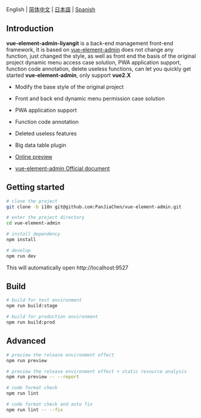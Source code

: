 English | [简体中文](./README.zh-CN.md) | [日本語](./README.ja.md) | [Spanish](./README.es.md)

## Introduction

**vue-element-admin-liyangit** is a back-end management front-end framework, It is based on [vue-element-admin](https://panjiachen.github.io/vue-element-admin) does not change any function, just changed the style, as well as front end the basis of the original project dynamic menu access case solution, PWA application support, function code annotation, delete useless functions, can let you quickly get started **vue-element-admin**, only support **vue2.X**

* Modify the base style of the original project

* Front and back end dynamic menu permission case solution

* PWA application support

* Function code annotation

* Deleted useless features

* Big data table plugin
  
- [Online preview](https://liyang-it.github.io/vue-admin-page)

- [vue-element-admin Official document](https://github.com/PanJiaChen/vue-element-admin) 


## Getting started

```bash
# clone the project
git clone -b i18n git@github.com:PanJiaChen/vue-element-admin.git

# enter the project directory
cd vue-element-admin

# install dependency
npm install

# develop
npm run dev
```

This will automatically open http://localhost:9527

## Build

```bash
# build for test environment
npm run build:stage

# build for production environment
npm run build:prod
```

## Advanced

```bash
# preview the release environment effect
npm run preview

# preview the release environment effect + static resource analysis
npm run preview -- --report

# code format check
npm run lint

# code format check and auto fix
npm run lint -- --fix
```
